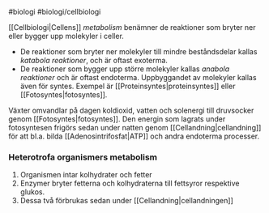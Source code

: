 #biologi #biologi/cellbiologi 

[[Cellbiologi|Cellens]] *metabolism* benämner de reaktioner som bryter ner eller bygger upp molekyler i celler.

- De reaktioner som bryter ner molekyler till mindre beståndsdelar kallas *katabola reaktioner*, och är oftast exoterma.
- De reaktioner som bygger upp större molekyler kallas *anabola reaktioner* och är oftast endoterma. Uppbyggandet av molekyler kallas även för syntes. Exempel är [[Proteinsyntes|proteinsyntes]] eller [[Fotosyntes|fotosyntes]].

Växter omvandlar på dagen koldioxid, vatten och solenergi till druvsocker genom [[Fotosyntes|fotosyntes]]. Den energin som lagrats under fotosyntesen frigörs sedan under natten genom [[Cellandning|cellandning]] för att bl.a. bilda [[Adenosintrifosfat|ATP]] och andra endoterma processer.
### Heterotrofa organismers metabolism
1. Organismen intar kolhydrater och fetter
2. Enzymer bryter fetterna och kolhydraterna till fettsyror respektive glukos.
3. Dessa två förbrukas sedan under [[Cellandning|cellandningen]]